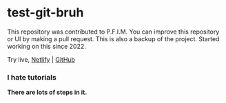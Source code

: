 # test-git-bruh
This repository was contributed to P.F.I.M.
You can improve this repository or UI by making a pull request.
This is also a backup of the project. Started working on this since 2022.

Try live, [Netlify](https://grade7pdf.netlify.app) | [GitHub](https://ppzh0.github.io/test-git-bruh)

### I hate tutorials

**There are lots of steps in it.**